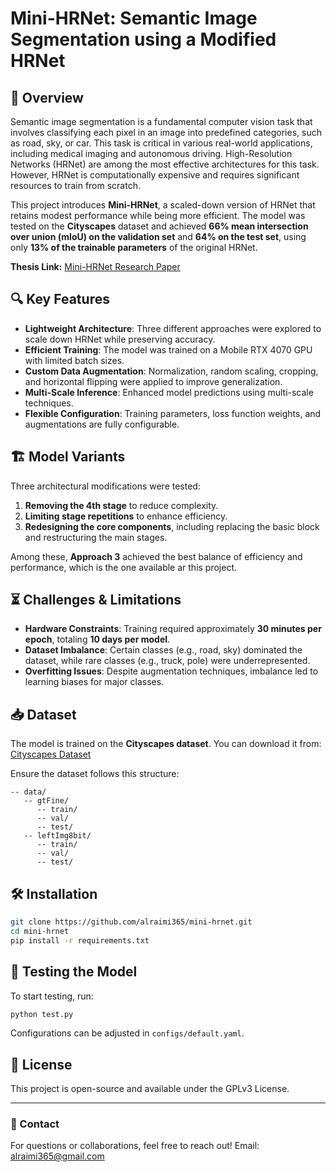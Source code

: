 # Mini-HRNet: Semantic Image Segmentation using a Modified HRNet

## 📌 Overview
Semantic image segmentation is a fundamental computer vision task that involves classifying each pixel in an image into predefined categories, such as road, sky, or car. This task is critical in various real-world applications, including medical imaging and autonomous driving. High-Resolution Networks (HRNet) are among the most effective architectures for this task. However, HRNet is computationally expensive and requires significant resources to train from scratch.

This project introduces **Mini-HRNet**, a scaled-down version of HRNet that retains modest performance while being more efficient. The model was tested on the **Cityscapes** dataset and achieved **66% mean intersection over union (mIoU) on the validation set** and **64% on the test set**, using only **13% of the trainable parameters** of the original HRNet.

**Thesis Link:** [Mini-HRNet Research Paper](https://www.proquest.com/docview/3075562303?pq-origsite=gscholar&fromopenview=true&sourcetype=Dissertations%20&%20Theses?)


## 🔍 Key Features
- **Lightweight Architecture**: Three different approaches were explored to scale down HRNet while preserving accuracy.
- **Efficient Training**: The model was trained on a Mobile RTX 4070 GPU with limited batch sizes.
- **Custom Data Augmentation**: Normalization, random scaling, cropping, and horizontal flipping were applied to improve generalization.
- **Multi-Scale Inference**: Enhanced model predictions using multi-scale techniques.
- **Flexible Configuration**: Training parameters, loss function weights, and augmentations are fully configurable.

## 🏗️ Model Variants
Three architectural modifications were tested:
1. **Removing the 4th stage** to reduce complexity.
2. **Limiting stage repetitions** to enhance efficiency.
3. **Redesigning the core components**, including replacing the basic block and restructuring the main stages.

Among these, **Approach 3** achieved the best balance of efficiency and performance, which is the one available ar this project.

## ⏳ Challenges & Limitations
- **Hardware Constraints**: Training required approximately **30 minutes per epoch**, totaling **10 days per model**.
- **Dataset Imbalance**: Certain classes (e.g., road, sky) dominated the dataset, while rare classes (e.g., truck, pole) were underrepresented.
- **Overfitting Issues**: Despite augmentation techniques, imbalance led to learning biases for major classes.

## 📥 Dataset
The model is trained on the **Cityscapes dataset**. You can download it from:
[Cityscapes Dataset](https://www.cityscapes-dataset.com/dataset-overview/)

Ensure the dataset follows this structure:
```
-- data/
   -- gtFine/
      -- train/
      -- val/
      -- test/
   -- leftImg8bit/
      -- train/
      -- val/
      -- test/
```

## 🛠️ Installation
```bash
git clone https://github.com/alraimi365/mini-hrnet.git
cd mini-hrnet
pip install -r requirements.txt
```

## 🚀 Testing the Model
To start testing, run:
```bash
python test.py
```
Configurations can be adjusted in `configs/default.yaml`.

## 📜 License
This project is open-source and available under the GPLv3 License.

---

### 📩 Contact
For questions or collaborations, feel free to reach out!
Email: alraimi365@gmail.com
